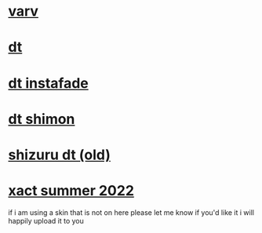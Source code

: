# [varv](https://taro.s-ul.eu/1LlFpkIG)
# [dt](https://taro.s-ul.eu/PRKbXhtv)
# [dt instafade](https://taro.s-ul.eu/nmt6xU0a)
# [dt shimon](https://taro.s-ul.eu/i0JssukB)
# [shizuru dt (old)](https://taro.s-ul.eu/szcrskOs)
# [xact summer 2022](https://taro.s-ul.eu/9bqmaN5J)

if i am using a skin that is not on here please let me know if you'd like it i will happily upload it to you
